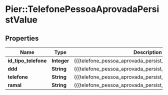 # Pier::TelefonePessoaAprovadaPersistValue

## Properties
Name | Type | Description | Notes
------------ | ------------- | ------------- | -------------
**id_tipo_telefone** | **Integer** | {{{telefone_pessoa_aprovada_persist_id_tipo_telefone_value}}} | 
**ddd** | **String** | {{{telefone_pessoa_aprovada_persist_ddd_value}}} | 
**telefone** | **String** | {{{telefone_pessoa_aprovada_persist_telefone_value}}} | 
**ramal** | **String** | {{{telefone_pessoa_aprovada_persist_ramal_value}}} | [optional] 


